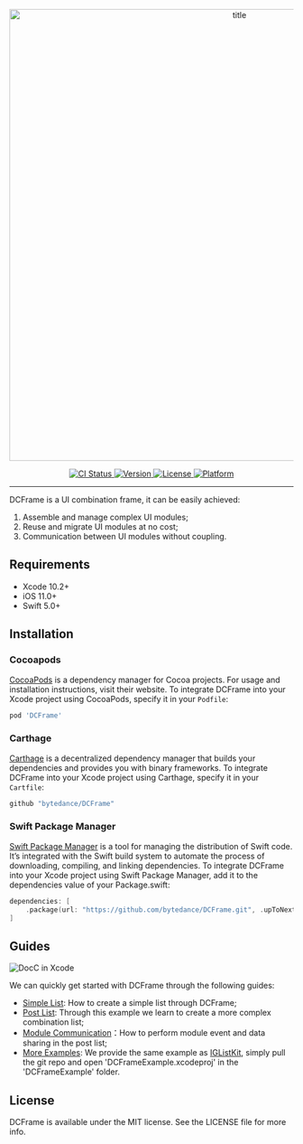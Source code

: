 <p align="center">
  <img src="./Resources/title.png" alt="title" width="800" />
</p>


<p align="center">
    <a href="https://travis-ci.org/github/bytedance/DCFrame">
        <img src="https://travis-ci.org/bytedance/DCFrame.svg?branch=master"
             alt="CI Status">
    </a>
    <a href="https://cocoapods.org/pods/DCFrame">
      <img src="https://img.shields.io/cocoapods/v/DCFrame.svg?style=flat"
           alt="Version" />
    </a>
    <a href="https://cocoapods.org/pods/DCFrame">
        <img src="https://img.shields.io/cocoapods/l/DCFrame.svg?style=flat"
             alt="License">
    </a>
    <a href="https://cocoapods.org/pods/DCFrame">
        <img src="https://img.shields.io/cocoapods/p/DCFrame.svg?style=flat"
             alt="Platform">
    </a>
</p>

------

DCFrame is a UI combination frame, it can be easily achieved:

1. Assemble and manage complex UI modules; 
2. Reuse and migrate UI modules at no cost;
3. Communication between UI modules without coupling.

## Requirements

* Xcode 10.2+
* iOS 11.0+
* Swift 5.0+

## Installation

### Cocoapods

[CocoaPods](https://cocoapods.org) is a dependency manager for Cocoa projects. For usage and installation instructions, visit their website. To integrate DCFrame into your Xcode project using CocoaPods, specify it in your `Podfile`:

```ruby
pod 'DCFrame'
```

### Carthage

[Carthage](https://github.com/Carthage/Carthage) is a decentralized dependency manager that builds your dependencies and provides you with binary frameworks. To integrate DCFrame into your Xcode project using Carthage, specify it in your `Cartfile`:

```ruby
github "bytedance/DCFrame"
```

### Swift Package Manager

[Swift Package Manager](https://github.com/apple/swift-package-manager) is a tool for managing the distribution of Swift code. It’s integrated with the Swift build system to automate the process of downloading, compiling, and linking dependencies. To integrate DCFrame into your Xcode project using Swift Package Manager, add it to the dependencies value of your Package.swift:

```swift
dependencies: [
    .package(url: "https://github.com/bytedance/DCFrame.git", .upToNextMajor(from: "1.0.9"))
]
```

## Guides

![DocC in Xcode](./Resources/DocC_In_Xcode.png)

We can quickly get started with DCFrame through the following guides:

* [Simple List](./Sources/DCFrame/DCFrame.docc/DCFrame/1_simple_list.md): How to create a simple list through DCFrame;
* [Post List](./Sources/DCFrame/DCFrame.docc/DCFrame/2_post_list.md): Through this example we learn to create a more complex combination list;
* [Module Communication](./Sources/DCFrame/DCFrame.docc/DCFrame/3_module_communication.md)：How to perform module event and data sharing in the post list;
* [More Examples](https://github.com/bytedance/DCFrame/tree/master/DCFrameExample): We provide the same example as [IGListKit](https://github.com/Instagram/IGListKit), simply pull the git repo and open 'DCFrameExample.xcodeproj' in the 'DCFrameExample' folder. 

## License

DCFrame is available under the MIT license. See the LICENSE file for more info.
